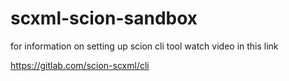 ﻿# scxml-scion-sandbox
for information on setting up scion cli tool watch video in this link

https://gitlab.com/scion-scxml/cli
